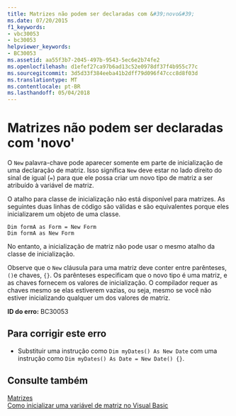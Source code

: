 ```yaml
---
title: Matrizes não podem ser declaradas com &#39;novo&#39;
ms.date: 07/20/2015
f1_keywords:
- vbc30053
- bc30053
helpviewer_keywords:
- BC30053
ms.assetid: aa55f3b7-2045-497b-9543-5ec6e2b74fe2
ms.openlocfilehash: d1efef27ca97b6ad13c52e0978df37f4b955c77c
ms.sourcegitcommit: 3d5d33f384eeba41b2dff79d096f47ccc8d8f03d
ms.translationtype: MT
ms.contentlocale: pt-BR
ms.lasthandoff: 05/04/2018
---
```

# <a name="arrays-cannot-be-declared-with-39new39"></a>Matrizes não podem ser declaradas com &#39;novo&#39;
O `New` palavra-chave pode aparecer somente em parte de inicialização de uma declaração de matriz. Isso significa `New` deve estar no lado direito do sinal de igual (`=`) para que ele possa criar um novo tipo de matriz a ser atribuído à variável de matriz.  
  
 O atalho para classe de inicialização não está disponível para matrizes. As seguintes duas linhas de código são válidas e são equivalentes porque eles inicializarem um objeto de uma classe.  
  
```  
Dim formA as Form = New Form  
Dim formA as New Form  
```  
  
 No entanto, a inicialização de matriz não pode usar o mesmo atalho da classe de inicialização.  
  
 Observe que o `New` cláusula para uma matriz deve conter entre parênteses, `()`e chaves, `{}`. Os parênteses especificam que o novo tipo é uma matriz, e as chaves fornecem os valores de inicialização. O compilador requer as chaves mesmo se elas estiverem vazias, ou seja, mesmo se você não estiver inicializando qualquer um dos valores de matriz.  
  
 **ID do erro:** BC30053  
  
## <a name="to-correct-this-error"></a>Para corrigir este erro  
  
-   Substituir uma instrução como `Dim myDates() As New Date` com uma instrução como `Dim myDates() As Date = New Date() {}`.  
  
## <a name="see-also"></a>Consulte também  
 [Matrizes](../../visual-basic/programming-guide/language-features/arrays/index.md)  
 [Como inicializar uma variável de matriz no Visual Basic](../../visual-basic/programming-guide/language-features/arrays/how-to-initialize-an-array-variable.md)
